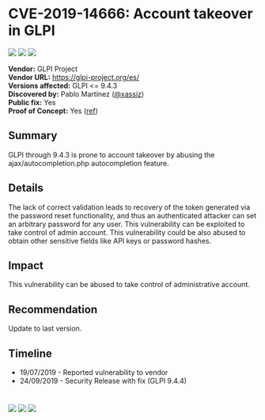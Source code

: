 # CVE-2019-14666: Account takeover in GLPI
[![](https://img.shields.io/badge/Attack%20Vector-Remote-red?style=flat-square)]() [![](https://img.shields.io/badge/Privileges%20Required-Low-yellow?style=flat-square)]() [![](https://img.shields.io/badge/User%20Interaction-No-red?style=flat-square)]()

__Vendor:__ GLPI Project<br>
__Vendor URL:__ https://glpi-project.org/es/<br>
__Versions affected:__ GLPI <= 9.4.3<br>
__Discovered by:__ Pablo Martinez ([@xassiz](https://twitter.com/xassiz))<br>
__Public fix:__ Yes<br>
__Proof of Concept:__ Yes ([ref](https://github.com/blackarrowsec/advisories/blob/master/2019/CVE-2019-14666/CVE-2019-14666.py)) <br>


## Summary
GLPI through 9.4.3 is prone to account takeover by abusing the ajax/autocompletion.php autocompletion feature.

## Details

The lack of correct validation leads to recovery of the token generated via the password reset functionality, and thus an authenticated attacker can set an arbitrary password for any user. This vulnerability can be exploited to take control of admin account. This vulnerability could be also abused to obtain other sensitive fields like API keys or password hashes.

## Impact
This vulnerability can be abused to take control of administrative account.

## Recommendation
Update to last version.

## Timeline
* 19/07/2019 - Reported vulnerability to vendor
* 24/09/2019 - Security Release with fix (GLPI 9.4.4)


#

[![](https://img.shields.io/badge/www-blackarrow.net-E5A505?style=flat-square)](https://www.blackarrow.net) [![](https://img.shields.io/badge/twitter-@BlackArrowSec-00aced?style=flat-square&logo=twitter&logoColor=white)](https://twitter.com/BlackArrowSec) [![](https://img.shields.io/badge/linkedin-@BlackArrowSec-0084b4?style=flat-square&logo=linkedin&logoColor=white)](https://www.linkedin.com/company/blackarrowsec/)